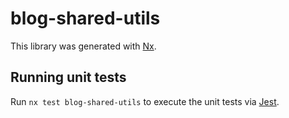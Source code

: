 # blog-shared-utils

This library was generated with [Nx](https://nx.dev).

## Running unit tests

Run `nx test blog-shared-utils` to execute the unit tests via [Jest](https://jestjs.io).
